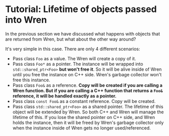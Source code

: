 # Tutorial: Lifetime of objects passed into Wren 

In the previous section we have discussed what happens with objects that are returned from Wren, but what about the other way around?

It's very simple in this case. There are only 4 different scenarios:

* Pass class `Foo` as a value. The Wren will create a copy of it. 
* Pass class `Foo*` as a pointer. The instance will be wrapped into `std::shared_ptr<Foo>` **but won't free it**. So it will be alive inside of Wren until you free the instance on C++ side. Wren's garbage collector won't free this instance.
* Pass class `Foo&` as a reference. **Copy will be created if you are calling a Wren function. But if you are calling a C++ function that returns a `Foo&` reference, it will be handled exactly as a pointer.**
* Pass class `const Foo&` as a constant reference. Copy will be created.
* Pass class `std::shared_ptr<Foo>` as a shared pointer. The lifetime of this object will be extended by Wren. So both C++ and Wren will manage the lifetime of this. If you lose the shared pointer on C++ side, and Wren holds the instance, then it will be freed by Wren's garbage collector only when the instance inside of Wren gets no longer used/referenced.
